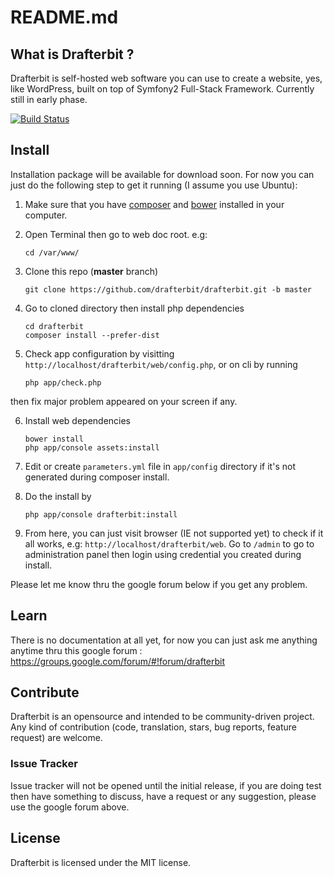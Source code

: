# README.md

## What is Drafterbit ?
Drafterbit is self-hosted web software you can use to create a website, yes, like WordPress, built on top of Symfony2 Full-Stack Framework. Currently still in early phase.

[![Build Status](https://travis-ci.org/drafterbit/drafterbit.svg)](https://travis-ci.org/drafterbit/drafterbit)

## Install
Installation package will be available for download soon. For now you can just do the following step to get it running (I assume you use Ubuntu):

1. Make sure that you have [composer](https://getcomposer.org/) and [bower](https://bower.io/) installed in your computer.
2. Open Terminal then go to web doc root. e.g:
    ```shell
    cd /var/www/
    ```
    
3. Clone this repo (**master** branch)
    ```shell
    git clone https://github.com/drafterbit/drafterbit.git -b master
    ```
    
4. Go to cloned directory then install php dependencies
    ```shell
    cd drafterbit
    composer install --prefer-dist
    ```
5. Check app configuration by visitting `http://localhost/drafterbit/web/config.php`, or on cli by running
    ```shell
    php app/check.php
    ```
 then fix major problem appeared on your screen if any.

6. Install web dependencies
    ```shell
    bower install
    php app/console assets:install
    ```
    
7. Edit or create `parameters.yml` file in `app/config` directory if it's not generated during composer install.
8. Do the install by
    ```shell
    php app/console drafterbit:install
    ```
    
9. From here, you can just visit browser (IE not supported yet) to check if it all works, e.g: `http://localhost/drafterbit/web`. Go to `/admin` to go to administration panel then login using credential you created during install.

Please let me know thru the google forum below if you get any problem.

## Learn
There is no documentation at all yet, for now you can just ask me anything anytime thru  this google forum : <https://groups.google.com/forum/#!forum/drafterbit>

## Contribute
Drafterbit is an opensource and intended to be community-driven project. Any kind of contribution (code, translation, stars, bug reports, feature request) are welcome.

### Issue Tracker
Issue tracker will not be opened until the initial release, if you are doing test then have something to discuss, have a request or any suggestion, please use the google forum above.

## License
Drafterbit is licensed under the MIT license.

